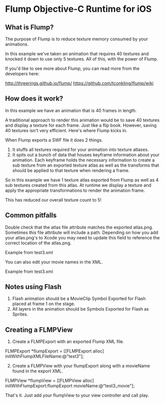 Flump Objective-C Runtime for iOS
======

What is Flump?
----------------

The purpose of Flump is to reduce texture memory consumed by your animations.

In this example we've taken an animation that requires 40 textures and knocked it down to use only 5 textures.  All of this, with the power of Flump.

If you'd like to see more about Flump, you can read more from the developers here:

http://threerings.github.io/flump/
https://github.com/tconkling/flump/wiki


How does it work?
----------------

In this example we have an animation that is 40 frames in length. 

A traditional approach to render this animation would be to save 40 textures and display a texture for each frame. Just like a flip book.  However, saving 40 textures isn't very efficient.  Here's where Flump kicks in.

When Flump exports a SWF file it does 2 things.

1. It stuffs all textures required for your animation into texture atlases.
2. It spits out a bunch of data that houses keyframe information about your animation.  Each keyframe holds the necessary information to create a sub texture from an exported texture atlas as well as the transforms that should be applied to that texture when rendering a frame.

So in this example we have 1 texture atlas exported from Flump as well as 4 sub textures created from this atlas.  At runtime we display a texture and apply the appropriate transformations to render the animation frame.

This has reduced our overall texture count to 5!


Common pitfalls
----------------

Double check that the atlas file attribute matches the exported atlas.png.  Sometimes this file attribute will include a path.  Depending on how you add your atlas.png's to Xcode you may need to update this field to reference the correct location of the atlas.png.

Example from test3.xml

<atlas file="test3.png">
    <texture name="test3/box3" rect="1,1,61,61" origin="30.5,30.5"/>
    <texture name="test3/box" rect="65,1,61,61" origin="0.5,0.5"/>
    <texture name="test3/box2" rect="1,64,31,31" origin="15.5,15.5"/>
    <texture name="test3/marker" rect="34,64,11,11" origin="5.5,5.5"/>
</atlas>

You can also edit your movie names in the XML.

Example from test3.xml

<movie name="test3_movie" frameRate="24">
	

Notes using Flash
----------------

1. Flash animation should be a MovieClip Symbol Exported for Flash placed at frame 1 on the stage.
2. All layers in the animation should be Symbols Exported for Flash as Sprites.


Creating a FLMPView
----------------

1. Create a FLMPExport with an exported Flump XML file.

FLMPExport *flumpExport = [[FLMPExport alloc] initWithFlumpXMLFileName:@"test3"];

2. Create a FLMPView with your flumpExport along with a movieName found in the export XML.

FLMPView *flumpView = [[FLMPView alloc] initWithFlumpExport:flumpExport movieName:@"test3_movie"];

That's it.  Just add your flumpView to your view controller and call play.
